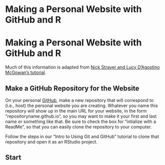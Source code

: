 Making a Personal Website with GitHub and R
================

# Making a Personal Website with GitHub and R

Much of this information is adapted from [Nick Strayer and Lucy
D’Agostino McGowan’s
tutorial](https://livefreeordichotomize.com/2017/08/08/how-to-make-an-rmarkdown-website/).

## Make a GitHub Repository for the Website

On your personal [GitHub](github.com), make a new repository that will
correspond to (i.e., host) the personal website you are creating.
Whatever you name this repository will show up in the main URL for your
website, in the form “repositoryname.github.io”, so you may want to make
it your first and last name or something like that. Be sure to check the
box for “intialize with a ReadMe”, so that you can easily clone the
repository to your computer.

Follow the steps in our “Intro to Using Git and GitHub” tutorial to
clone that repository and open it as an RStudio project.

## Start

